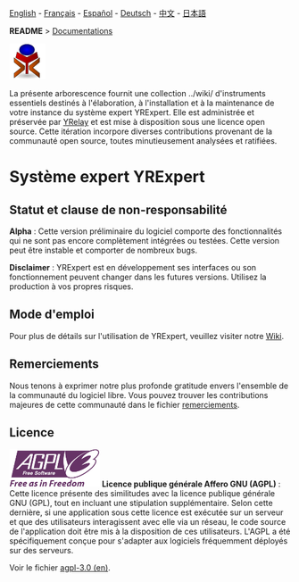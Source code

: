 [English](../en/README.md) - [Français](../fr/README.md) - [Español](../es/README.md) - [Deutsch](../de/README.md) - [中文](../zh/README.md) - [日本語](../ja/README.md)

**README** > [Documentations](./accueil.md)

![yrexpert_logo.png](./yrexpert_logo.png)

La présente arborescence fournit une collection ../wiki/ d'instruments essentiels destinés à l'élaboration, à l'installation et à la maintenance de votre instance du système expert YRExpert. Elle est administrée et préservée par [YRelay](https://www.yrelay.fr) et est mise à disposition sous une licence open source. Cette itération incorpore diverses contributions provenant de la communauté open source, toutes minutieusement analysées et ratifiées.

# Système expert YRExpert

## Statut et clause de non-responsabilité

**Alpha** : Cette version préliminaire du logiciel comporte des fonctionnalités qui ne sont pas encore complètement intégrées ou testées. Cette version peut être instable et comporter de nombreux bugs.

**Disclaimer** : YRExpert est en développement ses interfaces ou son fonctionnement peuvent changer dans les futures versions. Utilisez la production à vos propres risques.

## Mode d'emploi

Pour plus de détails sur l'utilisation de YRExpert, veuillez visiter notre [Wiki](./accueil.md).


## Remerciements

Nous tenons à exprimer notre plus profonde gratitude envers l'ensemble de la communauté du logiciel libre. Vous pouvez trouver les contributions majeures de cette communauté dans le fichier [remerciements](./remerciements.md).

## Licence

![agplv3-with-text-162x68.png](./agplv3-with-text-162x68.png)
**Licence publique générale Affero GNU (AGPL)** : Cette licence présente des similitudes avec la licence publique générale GNU (GPL), tout en incluant une stipulation supplémentaire. Selon cette dernière, si une application sous cette licence est exécutée sur un serveur et que des utilisateurs interagissent avec elle via un réseau, le code source de l'application doit être mis à la disposition de ces utilisateurs. L'AGPL a été spécifiquement conçue pour s'adapter aux logiciels fréquemment déployés sur des serveurs.

Voir le fichier [agpl-3.0 (en)](./agpl-3.0.md).

